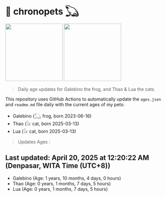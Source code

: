 # 🐾 chronopets 𓆏
<img src="https://github.com/user-attachments/assets/802b3632-7c4b-4232-a3a0-8b1d8fa6f04d" widht=180 height=180 >
<img src="https://github.com/user-attachments/assets/16687005-7ebb-4607-be57-0c8e528fed06" widht=180 height=180 >

> Daily age updates for Galebino the frog, and Thao & Lua the cats.

This repository uses GitHub Actions to automatically update the `ages.json` and `readme.md` file daily with the current ages of my pets: <br>
- Galebino (𓆏 frog, born 2023-06-16)
- Thao (𓃠 cat, born 2025-03-13)
- Lua (𓃠 cat, born 2025-03-13)

> Updates Ages :

## Last updated: April 20, 2025 at 12:20:22 AM (Denpasar, WITA Time (UTC+8))

- Galebino (Age: 1 years, 10 months, 4 days, 0 hours)
- Thao (Age: 0 years, 1 months, 7 days, 5 hours)
- Lua (Age: 0 years, 1 months, 7 days, 5 hours)

